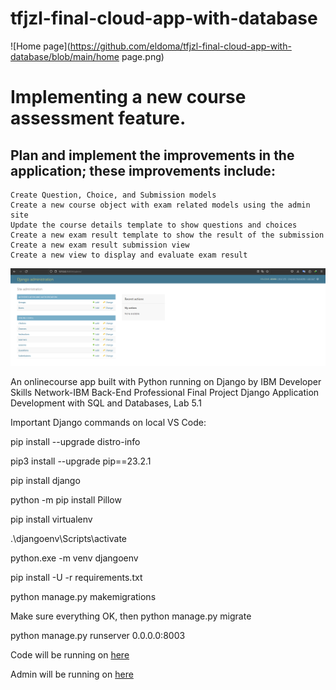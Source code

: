 # tfjzl-final-cloud-app-with-database

![Home page](https://github.com/eldoma/tfjzl-final-cloud-app-with-database/blob/main/home page.png)
 
# Implementing a new course assessment feature. 
## Plan and implement the improvements in the application; these improvements include:

    Create Question, Choice, and Submission models
    Create a new course object with exam related models using the admin site
    Update the course details template to show questions and choices
    Create a new exam result template to show the result of the submission
    Create a new exam result submission view
    Create a new view to display and evaluate exam result
![Admin page](https://github.com/eldoma/tfjzl-final-cloud-app-with-database/blob/main/03-admin-site.png)

An onlinecourse app built with Python running on Django by IBM Developer Skills Network-IBM Back-End Professional Final Project
Django Application Development with SQL and Databases, Lab 5.1

Important Django commands on local VS Code:

pip install --upgrade distro-info

pip3 install --upgrade pip==23.2.1

pip install django

python -m pip install Pillow

pip install virtualenv

 .\djangoenv\Scripts\activate

python.exe -m venv djangoenv 

pip install -U -r requirements.txt

python manage.py makemigrations

Make sure everything OK, then 
python manage.py migrate

python manage.py runserver 0.0.0.0:8003

Code will be running on <a href="http://127.0.0.1:8003/onlinecourse" target="_blank">here</a>

Admin will be running on <a href="http://127.0.0.1:8003/admin" target="_blank">here</a>
